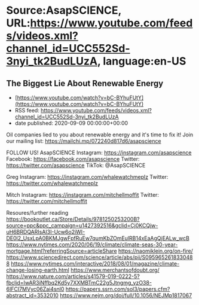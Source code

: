 # Source:AsapSCIENCE, URL:https://www.youtube.com/feeds/videos.xml?channel_id=UCC552Sd-3nyi_tk2BudLUzA, language:en-US

## The Biggest Lie About Renewable Energy
 - [https://www.youtube.com/watch?v=bC-BYhuFUtY](https://www.youtube.com/watch?v=bC-BYhuFUtY)
 - RSS feed: https://www.youtube.com/feeds/videos.xml?channel_id=UCC552Sd-3nyi_tk2BudLUzA
 - date published: 2020-09-09 00:00:00+00:00

Oil companies lied to you about renewable energy and it's time to fix it!
Join our mailing list: https://mailchi.mp/072240d817d6/asapscience

FOLLOW US!
AsapSCIENCE
Instagram: https://instagram.com/asapscience
Facebook: https://facebook.com/asapscience
Twitter: https://twitter.com/asapscience
TikTok: @AsapSCIENCE 

Greg
Instagram: https://instagram.com/whalewatchmeplz
Twitter: https://twitter.com/whalewatchmeplz

Mitch
Instagram: https://instagram.com/mitchellmoffit
Twitter: https://twitter.com/mitchellmoffit

Resoures/further reading
https://bookoutlet.ca/Store/Details/9781250253200B?source=ppc&ppc_campaign=u1427392516&gclid=Cj0KCQjw-uH6BRDQARIsAI3I-Ucw6o2iWI-DE0l2_UsxLpA0BKMJgwFpfRuEw7qumKbZOmEulRB14xEaAgQjEALw_wcB
https://www.nytimes.com/2020/06/19/climate/climate-seas-30-year-mortgage.html?referringSource=articleShare
https://naomiklein.org/on-fire/
https://www.sciencedirect.com/science/article/abs/pii/S0959652618330488
https://www.nytimes.com/interactive/2018/08/01/magazine/climate-change-losing-earth.html
https://www.merchantsofdoubt.org/
https://www.nature.com/articles/s41579-019-0222-5?fbclid=IwAR3iNffbq2Kd5y7XXMBTmC22g5Jtngmg_yzO38-6IFCI7MVyc06Zai4snl0
https://papers.ssrn.com/sol3/papers.cfm?abstract_id=3532010
https://www.nejm.org/doi/full/10.1056/NEJMp1817067

